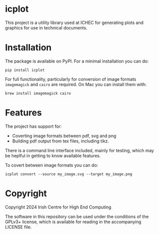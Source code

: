 # icplot

This project is a utility library used at ICHEC for generating plots and graphics for use in technical documents.

# Installation #

The package is available on PyPI. For a minimal installation you can do:

``` shell
pip install icplot
```

For full functionality, particularly for conversion of image formats `imagemagick` and `cairo` are required. On Mac you can install them with:

``` shell
brew install imagemagick cairo
```

# Features #

The project has support for:

* Coverting image formats between pdf, svg and png
* Building pdf output from tex files, including tikz.

There is a command line interface included, mainly for testing, which may be heplful in getting to know available features.

To covert between image formats you can do:

``` shell
icplot convert --source my_image.svg --target my_image.png
```

# Copyright #

Copyright 2024 Irish Centre for High End Computing

The software in this repository can be used under the conditions of the GPLv3+ license, which is available for reading in the accompanying LICENSE file.

